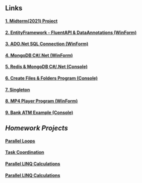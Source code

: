 


## **Links**

#### [1. Midterm(2021) Project](https://github.com/LearAdini/MiddleYear-Project/blob/main/README.md)
#### [2. EntityFramework - FluentAPI & DataAnnotations (WinForm)](https://learadini.github.io/EntityFramework-FluentAPI-DataAnnotations/)
#### [3. ADO.Net SQL Connection (WinForm)](https://learadini.github.io/ActiveX-Data-Objects-SQL/)
#### [4. MongoDB C#/.Net (WinForm)](https://learadini.github.io/MongoDB-C-.NET-Driver/)
#### [5. Redis & MongoDB C#/.Net (Console)](https://learadini.github.io/MongoDB-Redis-.NET/)
#### [6. Create Files & Folders Program (Console)](https://learadini.github.io/Create-Files-and-Folders/)
#### [7. Singleton](https://github.com/LearAdini/Singleton/)
#### [8. MP4 Player Program (WinForm)](https://learadini.github.io/WinForm-Media-Player/)
#### [9. Bank ATM Example (Console)](https://learadini.github.io/ATM-PROJECT/)


## ***Homework Projects***

#### [Parallel Loops](https://github.com/LearAdini/ParallelLoops)
#### [Task Coordination](https://github.com/LearAdini/TaskCoordination)
#### [Parallel LINQ Calculations](https://github.com/LearAdini/ParallelLinqCalculations)
#### [Parallel LINQ Calculations](https://github.com/LearAdini/ParallelLinqCalculations)
